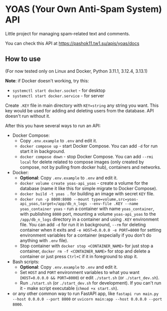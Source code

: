 # YOAS (Your Own Anti-Spam System) API
Little project for managing spam-related text and comments.

You can check this API at https://pashok11.tw1.su/apis/yoas/docs
## How to use
(For now tested only on Linux and Docker, Python 3.11.1, 3.12.4, 3.13.1)

**Note**: if Docker doesn't working, try this:
- `systemctl start docker.socket` - for desktop
- `systemctl start docker.service` - for server

Create `.KEY` file in main directory with `KEY=string` any string you want. This key would be used for adding and deleting users from the database. API doesn't run without it.

After this you have several ways to run an API:
- Docker Compose:
    - Copy `.env.example` to `.env` and edit it.
    - `docker compose up` - start Docker Compose. You can add `-d` for run start it in background.
    - `docker compose down` - stop Docker Compose. You can add `--rmi local` for delete related to compose images (only created by compose, not by pulling from docker hub), containers and networks.
- Docker:
    - **Optional**: Copy `.env.example` to `.env` and edit it.
    - `docker volume create yoas-api_yoas` - create a volume for the database (name it like this for simple migrate to Docker Compose).
    - `docker build -t yoas .` for building an image with secret `KEY` file.
    - `docker run -p 8000:8000 --mount type=volume,src=yoas-api_yoas,target=/app/db_n_logs --env-file .KEY --name yoas_container yoas` - run a container with name `yoas_container`, with publishing `8000` port, mounting a volume `yoas-api_yoas` to the `/app/db_n_logs` directory in a container and using `.KEY` environment file. You can add `-d` for run it in background, `--rm` for deleting container when it exits and `-e HOST=0.0.0.0 -e PORT=8000` for setting environment variables for a container (especially if you don't do anything with `.env` file).
    - Stop container with `docker stop <CONTAINER_NAME>` for just stop a container, `docker rm -f <CONTAINER_NAME>` for stop and delete a container or just press `Ctrl+C` if it in foreground to stop it.
- Bash scripts:
    - **Optional**: Copy `.env.example` to `.env` and edit it.
    - Set `HOST` and `PORT` environment variables to what you want (`HOST=0.0.0.0 && PORT=8000`) or edit `./start.sh` (or `./start_dev.sh`).
    - Run `./start.sh` (or `./start_dev.sh` for development). If you can't run it - make script executable (`chmod +x start.sh`).
- or any other common way to run FastAPI app, like `fastapi run main.py --host 0.0.0.0 --port 8000` or `uvicorn main:app --host 0.0.0.0 --port 8000`.